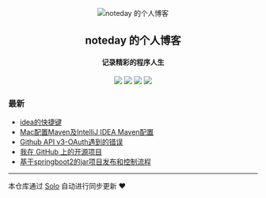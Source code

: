 <p align="center"><img alt="noteday 的个人博客" src="https://static.b3log.org/images/brand/solo-32.png"></p><h2 align="center">
noteday 的个人博客
</h2>

<h4 align="center">记录精彩的程序人生</h4>
<p align="center"><a title="noteday 的个人博客" target="_blank" href="https://github.com/noteday/solo-blog"><img src="https://img.shields.io/github/last-commit/noteday/solo-blog.svg?style=flat-square&color=FF9900"></a>
<a title="GitHub repo size in bytes" target="_blank" href="https://github.com/noteday/solo-blog"><img src="https://img.shields.io/github/repo-size/noteday/solo-blog.svg?style=flat-square"></a>
<a title="Solo Version" target="_blank" href="https://github.com/b3log/solo/releases"><img src="https://img.shields.io/badge/solo-3.6.4-f1e05a.svg?style=flat-square&color=blueviolet"></a>
<a title="Hits" target="_blank" href="https://github.com/b3log/hits"><img src="https://hits.b3log.org/noteday/solo-blog.svg"></a></p>

### 最新

* [idea的快捷键](http://zdomin.com/articles/2019/10/20/1571578757864.html)
* [Mac配置Maven及IntelliJ IDEA Maven配置](http://zdomin.com/articles/2019/10/17/1571282725800.html)
* [Github API v3-OAuth遇到的错误](http://zdomin.com/articles/2019/10/15/1571130820108.html)
* [我在 GitHub 上的开源项目](http://zdomin.com/my-github-repos)
* [基于springboot2的jar项目发布和控制流程](http://zdomin.com/articles/2019/09/19/1568906425769.html)



---

本仓库通过 [Solo](https://github.com/b3log/solo) 自动进行同步更新 ❤️ 